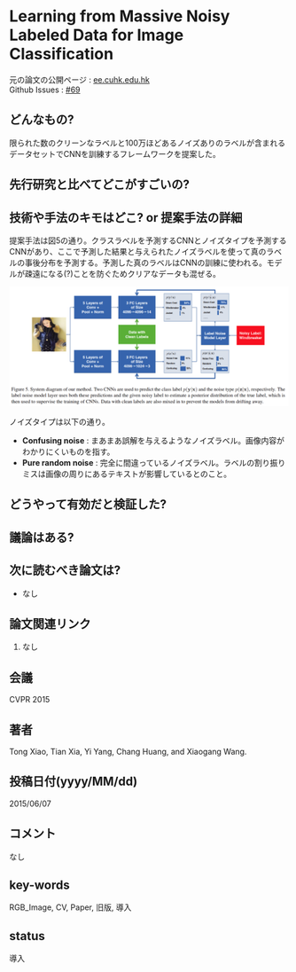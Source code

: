 # Learning from Massive Noisy Labeled Data for Image Classification

元の論文の公開ページ : [ee.cuhk.edu.hk](http://www.ee.cuhk.edu.hk/~xgwang/papers/xiaoXYHWcvpr15.pdf)  
Github Issues : [#69](https://github.com/Obarads/obarads.github.io/issues/69)

## どんなもの?
限られた数のクリーンなラベルと100万ほどあるノイズありのラベルが含まれるデータセットでCNNを訓練するフレームワークを提案した。

## 先行研究と比べてどこがすごいの?

## 技術や手法のキモはどこ? or 提案手法の詳細
提案手法は図5の通り。クラスラベルを予測するCNNとノイズタイプを予測するCNNがあり、ここで予測した結果と与えられたノイズラベルを使って真のラベルの事後分布を予測する。予測した真のラベルはCNNの訓練に使われる。モデルが疎遠になる(?)ことを防ぐためクリアなデータも混ぜる。

![fig5](img/LfMNLDfIC/fig5.png)

ノイズタイプは以下の通り。

- **Confusing noise** : まあまあ誤解を与えるようなノイズラベル。画像内容がわかりにくいものを指す。
- **Pure random noise** : 完全に間違っているノイズラベル。ラベルの割り振りミスは画像の周りにあるテキストが影響しているとのこと。

## どうやって有効だと検証した?

## 議論はある?

## 次に読むべき論文は?
- なし

## 論文関連リンク
1. なし

## 会議
CVPR 2015

## 著者
Tong Xiao, Tian Xia, Yi Yang, Chang Huang, and Xiaogang Wang.

## 投稿日付(yyyy/MM/dd)
2015/06/07

## コメント
なし

## key-words
RGB_Image, CV, Paper, 旧版, 導入

## status
導入

